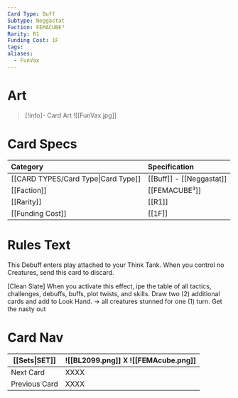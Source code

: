 ```yaml
---
Card Type: Buff
Subtype: Neggastat
Faction: FEMACUBE³
Rarity: R1
Funding Cost: 1F
tags: 
aliases:
  - FunVax
---
```

# Art

> [!info]- Card Art
> ![[FunVax.jpg]]

# Card Specs

| Category | Specification| 
| :--- | :--- |
| [[CARD TYPES/Card Type\|Card Type]] | [[Buff]] - [[Neggastat]] |  
| [[Faction]] | [[FEMACUBE³]] |  
| [[Rarity]] | [[R1]] |  
| [[Funding Cost]] | [[1F]] |  

# Rules Text  

This Debuff enters play attached to your Think Tank.
When you control no Creatures, send this card to discard.

[Clean Slate] 
When you activate this effect, ipe the table of all tactics, challenges, debuffs, buffs, plot twists, and skills. 
Draw two (2) additional cards and add to Look Hand.
-> all creatures stunned for one (1) turn. Get the nasty out

# Card Nav

| [[Sets\|SET]] |  ![[BL2099.png]] 𐌢 ![[FEMAcube.png]] |
| --- | --- |
| Next Card | XXXX |
| Previous Card | XXXX |

